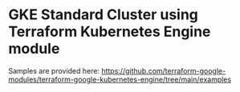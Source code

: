 # GKE Standard Cluster using Terraform Kubernetes Engine module

Samples are provided here: https://github.com/terraform-google-modules/terraform-google-kubernetes-engine/tree/main/examples